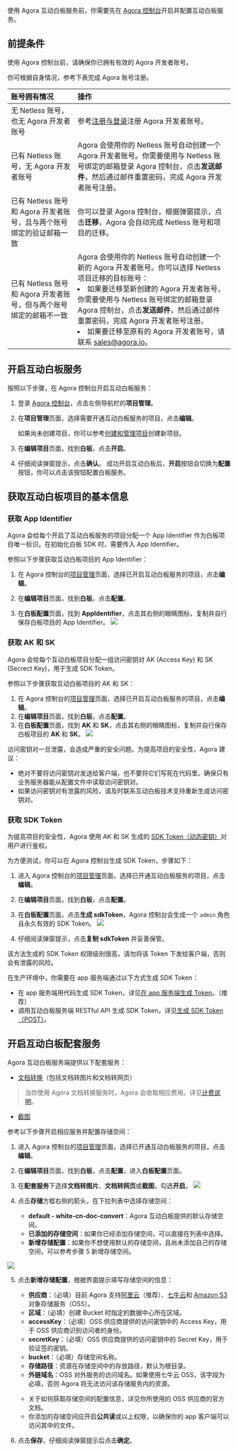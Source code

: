 使用 Agora 互动白板服务前，你需要先在 [Agora 控制台](https://console.agora.io/#onboarding)开启并配置互动白板服务。


## 前提条件

使用 Agora 控制台前，请确保你已拥有有效的 Agora 开发者账号。

你可根据自身情况，参考下表完成 Agora 账号注册。

| 账号拥有情况                                                 | 操作                                                         |
| :----------------------------------------------------------- | :----------------------------------------------------------- |
| 无 Netless 账号，也无 Agora 开发者账号                       | 参考[注册与登录](https://docs.agora.io/cn/AgoraPlatform/sign_in_and_sign_up?platform=AllPlatforms)注册 Agora 开发者账号。 |
| 已有 Netless 账号，无 Agora 开发者账号                       | Agora 会使用你的 Netless 账号自动创建一个 Agora 开发者账号。你需要使用与 Netless 账号绑定的邮箱登录 Agora 控制台，点击**发送邮件**，然后通过邮件重置密码，完成 Agora 开发者账号注册。 |
| 已有 Netless 账号和 Agora 开发者账号，且与两个账号绑定的验证邮箱一致 | 你可以登录 Agora 控制台，根据弹窗提示，点击**迁移**，Agora 会自动完成 Netless 账号和项目的迁移。 |
| 已有 Netless 账号和 Agora 开发者账号，但与两个账号绑定的邮箱不一致 | Agora 会使用你的 Netless 账号自动创建一个新的 Agora 开发者账号。你可以选择 Netless 项目迁移的目标账号：<li>如果要迁移至新创建的 Agora 开发者账号，你需要使用与 Netless 账号绑定的邮箱登录 Agora 控制台，点击**发送邮件**，然后通过邮件重置密码，完成 Agora 开发者账号注册。<li>如果要迁移至原有的 Agora 开发者账号，请联系 sales@agora.io。 |

## 开启互动白板服务

按照以下步骤，在 Agora 控制台开启互动白板服务：

1. 登录 [Agora 控制台](https://console.agora.io/)，点击左侧导航栏的**项目管理**。

2. 在**项目管理**页面，选择需要开通互动白板服务的项目，点击**编辑**。
	
	<div class="alert note"> 如果尚未创建项目，你可以参考<a href="https://docs.agora.io/cn/AgoraPlatform/manage_projects?platform=AllPlatforms">创建和管理项目</a >创建新项目。</div>
3. 在**编辑项目**页面，找到**白板**，点击**开启**。
4. 仔细阅读弹窗提示，点击**确认**。
   成功开启互动白板后，**开启**按钮会切换为**配置**按钮，你可以点击该按钮配置白板服务。

## 获取互动白板项目的基本信息

### 获取 App Identifier

Agora 会给每个开启了互动白板服务的项目分配一个 App Identifier 作为白板项目唯一标识。在初始化白板 SDK 时，需要传入 App Identifier。

参照以下步骤获取互动白板项目的 App Identifier：

1. 在 Agora 控制台的[项目管理](https://console.agora.io/projects)页面，选择已开启互动白板服务的项目，点击**编辑**。

2. 在**编辑项目**页面，找到**白板**，点击**配置**。

3. 在**白板配置**页面，找到 **AppIdentifier**，点击其右侧的眼睛图标，复制并自行保存白板项目的 App Identifier。
![](https://web-cdn.agora.io/docs-files/1616656656727)


### 获取 AK 和 SK

Agora 会给每个互动白板项目分配一组访问密钥对 AK (Access Key) 和 SK (Secrect Key)，用于生成 SDK Token。

参照以下步骤获取互动白板项目的 AK 和 SK：

1. 在 Agora 控制台的[项目管理](https://console.agora.io/projects)页面，选择已开启互动白板服务的项目，点击**编辑**。
2. 在**编辑项目**页面，找到**白板**，点击**配置**。
3. 在**白板配置**页面，找到 **AK** 和 **SK**，点击其右侧的眼睛图标，复制并自行保存白板项目的 **AK** 和 **SK**。
![](https://web-cdn.agora.io/docs-files/1616656748111)

<div class="alert note">访问密钥对一旦泄露，会造成严重的安全问题。为提高项目的安全性，Agora 建议：

- 绝对不要将访问密钥对发送给客户端，也不要将它们写死在代码里。确保只有业务服务器能从配置文件中读取访问密钥对。
- 如果访问密钥对有泄露的风险，请及时联系互动白板技术支持重新生成访问密钥对。</div>

### 获取 SDK Token

为提高项目的安全性，Agora 使用 AK 和 SK 生成的 [SDK Token（动态密钥）](/cn/whiteboard/whiteboard_token_overview)对用户进行鉴权。

为方便测试，你可以在 Agora 控制台生成 SDK Token，步骤如下：

1. 进入 Agora 控制台的[项目管理](https://console.agora.io/projects)页面，选择已开通互动白板服务的项目，点击**编辑**。

2. 在**编辑项目**页面，找到**白板**，点击**配置**。

3. 在**白板配置**页面，点击**生成 sdkToken**，Agora 控制台会生成一个 `admin` 角色且永久有效的 SDK Token。
![](https://web-cdn.agora.io/docs-files/1616656760399)

4. 仔细阅读弹窗提示，点击**复制 sdkToken** 并妥善保管。

   
<div class="alert note">该方法生成的 SDK Token 权限级别很高，请勿将该 Token 下发给客户端，否则会有泄露的风险。</div>

在生产环境中，你需要在 app 服务端通过以下方式生成 SDK Token：

- 在 app 服务端用代码生成 SDK Token，详见[在 app 服务端生成 Token](/cn/whiteboard/generate_whiteboard_token_at_app_server)。（推荐）
- 调用互动白板服务端 RESTful API 生成 SDK Token，详见[生成 SDK Token（POST）](/cn/whiteboard/generate_whiteboard_token)。

## 开启互动白板配套服务 

Agora 互动白板服务端提供以下配套服务：

- [文档转换](/cn/whiteboard/file_conversion_overview)（包括文档转图片和文档转网页）

 >当你使用 Agora 文档转换服务时，Agora 会收取相应费用。详见[计费说明](/cn/whiteboard/billing_whiteboard)。

- [截图](/cn/whiteboard/whiteboard_screenshot)

参考以下步骤开启相应服务并配置存储空间：

1. 进入 Agora 控制台的[项目管理](https://console.agora.io/projects)页面，选择已开通互动白板服务的项目，点击**编辑**。

2. 在**编辑项目**页面，找到**白板**，点击**配置**，进入**白板配置**页面。

3. 在**配套服务**下选择**文档转图片**、**文档转网页**或**截图**，勾选**开启**。
![](https://web-cdn.agora.io/docs-files/1616656791539)

4. 点击**存储**方框右侧的箭头，在下拉列表中选择存储空间：

   - **default - white-cn-doc-convert**：Agora 互动白板提供的默认存储空间。
   - **已添加的存储空间**：如果你已经添加存储空间，可以直接在列表中选择。
   - **新增存储配置**：如果你不想使用默认的存储空间，且尚未添加自己的存储空间，可以参考步骤 5 新增存储空间。

  ![](https://web-cdn.agora.io/docs-files/1616656819276)

5. 点击**新增存储配置**，根据界面提示填写存储空间的信息：
   - **供应商**：（必填）目前 Agora 支持[阿里云](https://www.aliyun.com/product/oss)（推荐）、[七牛云](https://www.qiniu.com/products/kodo)和 [Amazon S3](https://aws.amazon.com/cn/s3/?nc2=h_m1) 对象存储服务（OSS）。
   - **区域**：（必填）创建 Bucket 时指定的数据中心所在区域。
   - **accessKey**：（必填）OSS 供应商提供的访问密钥中的 Access Key，用于 OSS 供应商识别访问者的身份。
   - **secretKey**：（必填）OSS 供应商提供的访问密钥中的 Secret Key，用于验证签的密钥。
   - **bucket**：（必填）存储空间名称。
   - **存储路径**：资源在存储空间中的存放路径，默认为根目录。
   - **外链域名**：OSS 对外服务的访问域名。如果使用七牛云 OSS，该字段为必填，否则 Agora 将无法访问该存储服务内的资源。

   <div class="alert note">
		 <ul>
	 <li>关于如何获取存储空间的配置信息，详见你所使用的 OSS 供应商的官方文档。</li>
		<li>你添加的存储空间应开启<b>公共读</b>或以上权限，以确保你的 app 客户端可以访问其中的文件。</li>
		 </ul>
</div>

6. 点击**保存**，仔细阅读弹窗提示后点击**确定**。